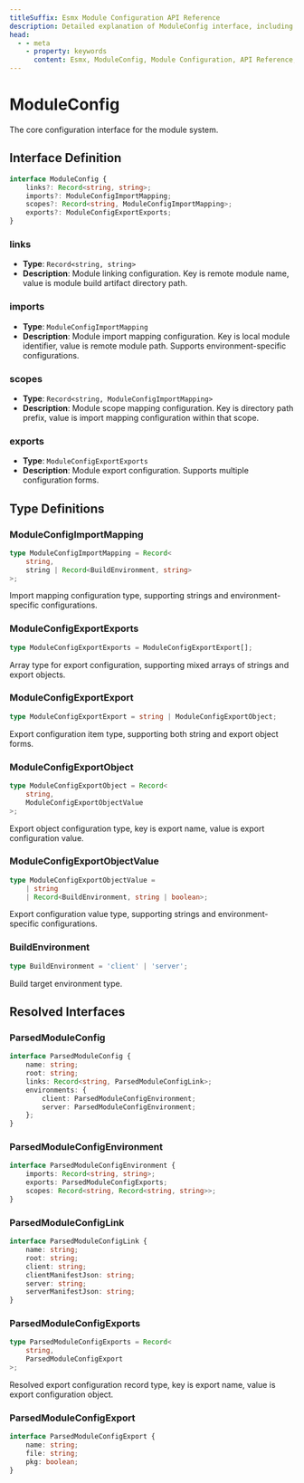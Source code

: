 ```yaml
---
titleSuffix: Esmx Module Configuration API Reference
description: Detailed explanation of ModuleConfig interface, including type definitions, configuration options, resolution mechanisms, and usage examples, helping developers deeply understand the core configuration of Esmx module system.
head:
  - - meta
    - property: keywords
      content: Esmx, ModuleConfig, Module Configuration, API Reference, Module Import/Export, Type Definitions, Configuration Interface
---
```


# ModuleConfig

The core configuration interface for the module system.

## Interface Definition

```typescript
interface ModuleConfig {
    links?: Record<string, string>;
    imports?: ModuleConfigImportMapping;
    scopes?: Record<string, ModuleConfigImportMapping>;
    exports?: ModuleConfigExportExports;
}
```

### links

* **Type**: `Record<string, string>`
* **Description**: Module linking configuration. Key is remote module name, value is module build artifact directory path.

### imports  

* **Type**: `ModuleConfigImportMapping`
* **Description**: Module import mapping configuration. Key is local module identifier, value is remote module path. Supports environment-specific configurations.

### scopes

* **Type**: `Record<string, ModuleConfigImportMapping>`
* **Description**: Module scope mapping configuration. Key is directory path prefix, value is import mapping configuration within that scope.

### exports

* **Type**: `ModuleConfigExportExports`
* **Description**: Module export configuration. Supports multiple configuration forms.

## Type Definitions

### ModuleConfigImportMapping

```typescript
type ModuleConfigImportMapping = Record<
    string,
    string | Record<BuildEnvironment, string>
>;
```

Import mapping configuration type, supporting strings and environment-specific configurations.

### ModuleConfigExportExports

```typescript
type ModuleConfigExportExports = ModuleConfigExportExport[];
```

Array type for export configuration, supporting mixed arrays of strings and export objects.

### ModuleConfigExportExport

```typescript
type ModuleConfigExportExport = string | ModuleConfigExportObject;
```

Export configuration item type, supporting both string and export object forms.

### ModuleConfigExportObject

```typescript
type ModuleConfigExportObject = Record<
    string,
    ModuleConfigExportObjectValue
>;
```

Export object configuration type, key is export name, value is export configuration value.

### ModuleConfigExportObjectValue

```typescript
type ModuleConfigExportObjectValue =
    | string
    | Record<BuildEnvironment, string | boolean>;
```

Export configuration value type, supporting strings and environment-specific configurations.


### BuildEnvironment

```typescript
type BuildEnvironment = 'client' | 'server';
```

Build target environment type.

## Resolved Interfaces

### ParsedModuleConfig

```typescript
interface ParsedModuleConfig {
    name: string;
    root: string;
    links: Record<string, ParsedModuleConfigLink>;
    environments: {
        client: ParsedModuleConfigEnvironment;
        server: ParsedModuleConfigEnvironment;
    };
}
```

### ParsedModuleConfigEnvironment

```typescript
interface ParsedModuleConfigEnvironment {
    imports: Record<string, string>;
    exports: ParsedModuleConfigExports;
    scopes: Record<string, Record<string, string>>;
}
```

### ParsedModuleConfigLink

```typescript
interface ParsedModuleConfigLink {
    name: string;
    root: string;
    client: string;
    clientManifestJson: string;
    server: string;
    serverManifestJson: string;
}
```

### ParsedModuleConfigExports

```typescript
type ParsedModuleConfigExports = Record<
    string,
    ParsedModuleConfigExport
>;
```

Resolved export configuration record type, key is export name, value is export configuration object.

### ParsedModuleConfigExport

```typescript
interface ParsedModuleConfigExport {
    name: string;
    file: string;
    pkg: boolean;
}

